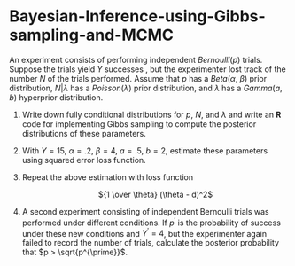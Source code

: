# Bayesian-Inference-using-Gibbs-sampling-and-MCMC

An experiment consists of performing independent _Bernoulli_($p$) trials. Suppose the trials yield $Y$ successes , but the experimenter lost track of the number $N$ of the trials performed. Assume that $p$ has a _Beta_($\alpha$, $\beta$) prior distribution, $N|\lambda$ has a _Poisson_($\lambda$) prior distribution, and $\lambda$ has a _Gamma_($a$, $b$) hyperprior distribution.
  
1. Write down fully conditional distributions for $p$, $N$, and $\lambda$ and write an **R** code for implementing Gibbs sampling to compute the posterior distributions of these parameters.  
  
2. With $Y = 15$, $\alpha = .2$, $\beta = 4$, $a = .5$, $b = 2$, estimate these parameters using squared error loss function.    
    
3. Repeat the above estimation with loss function  
  
     <center> ${1 \over \theta} (\theta - d)^2$ </center>
  
4. A second experiment consisting of independent Bernoulli trials was performed under different
conditions. If $p^{\prime}$ is the probability of success under these new conditions and $Y^{\prime} = 4$, but the experimenter again failed to record the number of trials, calculate the posterior probability that $p > \sqrt{p^{\prime}}$.
